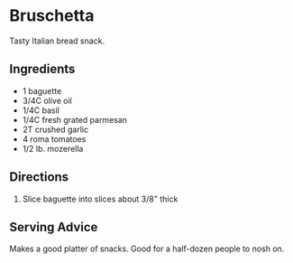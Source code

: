 # Bruschetta

Tasty Italian bread snack.

## Ingredients

* 1 baguette
* 3/4C olive oil
* 1/4C basil
* 1/4C fresh grated parmesan
* 2T crushed garlic
* 4 roma tomatoes
* 1/2 lb. mozerella

## Directions

1. Slice baguette into slices about 3/8" thick


## Serving Advice

Makes a good platter of snacks. Good for a half-dozen people to nosh on.

